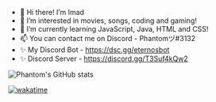 - 👋 Hi there! I’m Imad
- 👀 I’m interested in movies, songs, coding and gaming!
- 🌱 I’m currently learning JavaScript, Java, HTML and CSS!
- 📫 You can contact me on Discord - Phantomヅ#3132
- ✨ My Discord Bot - https://dsc.gg/eternosbot
- ✨ Discord Server - https://discord.gg/T3Suf4kQw2




![Phantom's GitHub stats](https://github-readme-stats.vercel.app/api?username=PhantomImad&show_icons=true&theme=dark)  

[![wakatime](https://wakatime.com/badge/user/573a84ac-bf89-445d-82d5-d18929cfcada/project/cb510310-a6e6-4792-b308-fadfdeb1bd23.svg)](https://wakatime.com/badge/user/573a84ac-bf89-445d-82d5-d18929cfcada/project/cb510310-a6e6-4792-b308-fadfdeb1bd23)


